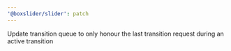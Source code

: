 ```yaml
---
'@boxslider/slider': patch
---
```


Update transition queue to only honour the last transition request during an active transition
